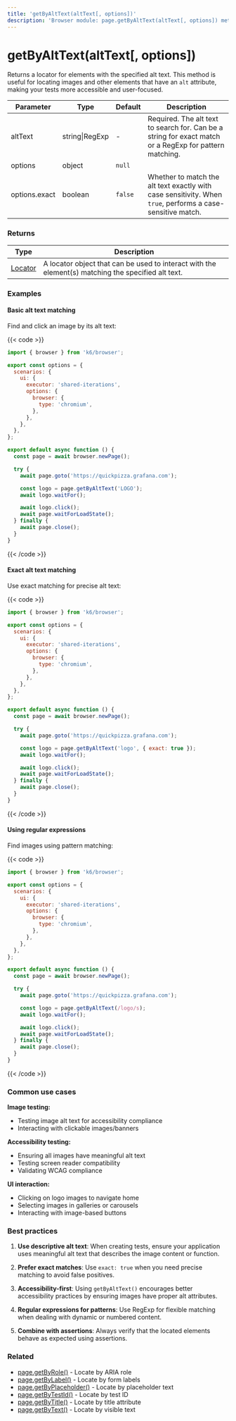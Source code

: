 ```yaml
---
title: 'getByAltText(altText[, options])'
description: 'Browser module: page.getByAltText(altText[, options]) method'
---
```


# getByAltText(altText[, options])

Returns a locator for elements with the specified alt text. This method is useful for locating images and other elements that have an `alt` attribute, making your tests more accessible and user-focused.

<TableWithNestedRows>

| Parameter     | Type           | Default | Description                                                                                                |
| ------------- | -------------- | ------- | ---------------------------------------------------------------------------------------------------------- |
| altText       | string\|RegExp | -       | Required. The alt text to search for. Can be a string for exact match or a RegExp for pattern matching.    |
| options       | object         | `null`  |                                                                                                            |
| options.exact | boolean        | `false` | Whether to match the alt text exactly with case sensitivity. When `true`, performs a case-sensitive match. |

</TableWithNestedRows>

### Returns

| Type                                                                                   | Description                                                                                        |
| -------------------------------------------------------------------------------------- | -------------------------------------------------------------------------------------------------- |
| [Locator](https://grafana.com/docs/k6/<K6_VERSION>/javascript-api/k6-browser/locator/) | A locator object that can be used to interact with the element(s) matching the specified alt text. |

### Examples

#### Basic alt text matching

Find and click an image by its alt text:

{{< code >}}

<!-- md-k6:skip -->

```javascript
import { browser } from 'k6/browser';

export const options = {
  scenarios: {
    ui: {
      executor: 'shared-iterations',
      options: {
        browser: {
          type: 'chromium',
        },
      },
    },
  },
};

export default async function () {
  const page = await browser.newPage();

  try {
    await page.goto('https://quickpizza.grafana.com');

    const logo = page.getByAltText('LOGO');
    await logo.waitFor();

    await logo.click();
    await page.waitForLoadState();
  } finally {
    await page.close();
  }
}
```

{{< /code >}}

#### Exact alt text matching

Use exact matching for precise alt text:

{{< code >}}

<!-- md-k6:skip -->

```javascript
import { browser } from 'k6/browser';

export const options = {
  scenarios: {
    ui: {
      executor: 'shared-iterations',
      options: {
        browser: {
          type: 'chromium',
        },
      },
    },
  },
};

export default async function () {
  const page = await browser.newPage();

  try {
    await page.goto('https://quickpizza.grafana.com');

    const logo = page.getByAltText('logo', { exact: true });
    await logo.waitFor();

    await logo.click();
    await page.waitForLoadState();
  } finally {
    await page.close();
  }
}
```

{{< /code >}}

#### Using regular expressions

Find images using pattern matching:

{{< code >}}

<!-- md-k6:skip -->

```javascript
import { browser } from 'k6/browser';

export const options = {
  scenarios: {
    ui: {
      executor: 'shared-iterations',
      options: {
        browser: {
          type: 'chromium',
        },
      },
    },
  },
};

export default async function () {
  const page = await browser.newPage();

  try {
    await page.goto('https://quickpizza.grafana.com');

    const logo = page.getByAltText(/logo/s);
    await logo.waitFor();

    await logo.click();
    await page.waitForLoadState();
  } finally {
    await page.close();
  }
}
```

{{< /code >}}

### Common use cases

**Image testing:**

- Testing image alt text for accessibility compliance
- Interacting with clickable images/banners

**Accessibility testing:**

- Ensuring all images have meaningful alt text
- Testing screen reader compatibility
- Validating WCAG compliance

**UI interaction:**

- Clicking on logo images to navigate home
- Selecting images in galleries or carousels
- Interacting with image-based buttons

### Best practices

1. **Use descriptive alt text**: When creating tests, ensure your application uses meaningful alt text that describes the image content or function.

2. **Prefer exact matches**: Use `exact: true` when you need precise matching to avoid false positives.

3. **Accessibility-first**: Using `getByAltText()` encourages better accessibility practices by ensuring images have proper alt attributes.

4. **Regular expressions for patterns**: Use RegExp for flexible matching when dealing with dynamic or numbered content.

5. **Combine with assertions**: Always verify that the located elements behave as expected using assertions.

### Related

- [page.getByRole()](https://grafana.com/docs/k6/<K6_VERSION>/javascript-api/k6-browser/page/getbyrole/) - Locate by ARIA role
- [page.getByLabel()](https://grafana.com/docs/k6/<K6_VERSION>/javascript-api/k6-browser/page/getbylabel/) - Locate by form labels
- [page.getByPlaceholder()](https://grafana.com/docs/k6/<K6_VERSION>/javascript-api/k6-browser/page/getbyplaceholder/) - Locate by placeholder text
- [page.getByTestId()](https://grafana.com/docs/k6/<K6_VERSION>/javascript-api/k6-browser/page/getbytestid/) - Locate by test ID
- [page.getByTitle()](https://grafana.com/docs/k6/<K6_VERSION>/javascript-api/k6-browser/page/getbytitle/) - Locate by title attribute
- [page.getByText()](https://grafana.com/docs/k6/<K6_VERSION>/javascript-api/k6-browser/page/getbytext/) - Locate by visible text
